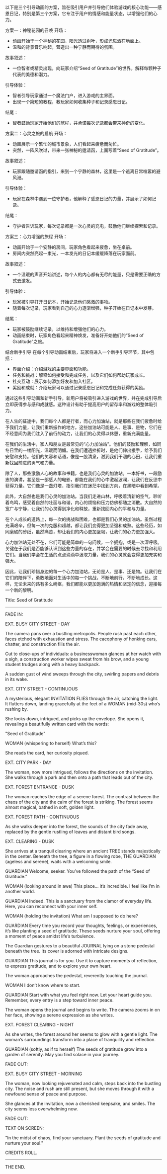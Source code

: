 以下是三个引导动画的方案，旨在吸引用户并引导他们体验游戏的核心功能——感恩日记，特别是第三个方案，它专注于用户的情感和能量状态，以增强他们的心力。

方案一：神秘花园的召唤
开场：
- 动画开始于一个神秘的花园，阳光透过树叶，形成光斑洒在地面上。
- 温和的背景音乐响起，营造出一种宁静而期待的氛围。

故事叙述：
- 一位智者或精灵出现，向玩家介绍“Seed of Gratitude”的世界，解释每颗种子代表的美德和潜力。

引导体验：
- 智者引导玩家通过一个魔法门户，进入游戏的主界面。
- 出现一个简短的教程，教玩家如何收集种子和记录感恩日记。

结尾：
- 智者鼓励玩家开始他们的旅程，并承诺每次记录都会带来神奇的变化。

方案二：心灵之旅的启航
开场：
- 动画展示一个繁忙的城市景象，人们看起来疲惫而匆忙。
- 突然，一阵风吹过，带来一张神秘的邀请函，上面写着“Seed of Gratitude”。

故事叙述：
- 玩家跟随邀请函的指引，来到一个宁静的森林，这里是一个逃离日常喧嚣的避风港。

引导体验：
- 玩家在森林中遇到一位守护者，他解释了感恩日记的力量，并展示了如何记录。

结尾：
- 守护者告诉玩家，每次记录都是一次心灵的充电，鼓励他们继续探索和记录。

方案三：心力增强的旅程
开场：
- 动画开始于一个安静的房间，玩家角色看起来疲惫，坐在桌前。
- 房间内突然亮起一束光，一本发光的日记本缓缓降落在玩家面前。

故事叙述：
- 一个温暖的声音开始讲述，每个人的内心都有无尽的能量，只是需要正确的方式去激发。

引导体验：
- 玩家被引导打开日记本，开始记录他们感激的事物。
- 随着每次记录，玩家看到自己的心力逐渐增强，种子开始在日记本中发芽。

结尾：
- 玩家被鼓励继续记录，以维持和增强他们的心力。
- 动画结束时，玩家角色看起来精神焕发，准备好开始他们的“Seed of Gratitude”之旅。

结合新手引导
在每个引导动画结束后，玩家将进入一个新手引导环节，其中包括：
- 界面介绍：介绍游戏的主要界面和功能。
- 任务和挑战：解释如何接受和完成任务，以及它们如何帮助玩家成长。
- 社交互动：展示如何添加好友和加入社区。
- 奖励和成就：介绍玩家可以通过记录感恩日记和完成任务获得的奖励。

通过这些引导动画和新手引导，新用户将被吸引进入游戏的世界，并在完成引导后立即获得参与感和成就感。这种设计有助于提高用户的留存率和游戏的整体吸引力。



在人生的征途中，我们每个人都是行者，而心力加油站，就是那些在我们疲惫时给予我们力量，让我们重新振作的地方。这些加油站可能是人、是事、是物，它们在不经意间为我们注入了前行的动力，让我们的心灵得以休憩，重新充满能量。

在我们的生活中，家人和朋友是最常见的“心力加油站”。他们的鼓励和理解，如同冬日里的一缕阳光，温暖而明媚。在我们遭遇挫折时，是他们伸出援手，给予我们安慰和支持。他们的笑容和话语，像是一股清泉，滋润我们干涸的心田，让我们重新找回前进的勇气和力量。

除了人，那些激励人心的故事和书籍，也是我们心灵的加油站。一本好书，一段励志的演讲，甚至是一部感人的电影，都能在我们的心中激起波澜，让我们在反思中获得力量。它们像是一盏灯塔，指引我们在迷茫中找到方向，在黑暗中看到希望。

此外，大自然也是我们心灵的加油站。当我们走进山林，呼吸着清新的空气，聆听着鸟鸣，感受着自然的壮丽与和谐，内心的烦恼和压力仿佛都随之消散。大自然的宽广与宁静，让我们的心灵得到净化和释放，重新找回内心的平和与力量。

在个人成长的道路上，每一次的挑战和困难，也都是我们心灵的加油站。虽然过程充满艰辛，但每一次的克服和超越，都让我们变得更加坚强和成熟。这些经历，如同磨砺的砂纸，虽然痛苦，却让我们的内心更加坚韧，让我们的心力更加强大。

心力加油站无处不在，它们可能是简单的一句问候，一个拥抱，或是一次深呼吸。关键在于我们是否能够认识到这些力量的存在，并学会在需要的时候去寻找和利用它们。当我们学会在生活的点点滴滴中汲取力量，我们的心灵就会变得更加充实和强大。

因此，让我们珍惜身边的每一个心力加油站，无论是人、是事、还是物。让我们在它们的陪伴下，勇敢地面对生活中的每一个挑战，不断地前行，不断地成长。这样，无论未来的路有多么崎岖，我们都能以更加饱满的热情和坚定的信念，迎接每一个新的黎明。


Title: Seed of Gratitude


---

FADE IN:

EXT. BUSY CITY STREET - DAY

The camera pans over a bustling metropolis. People rush past each other, faces etched with exhaustion and stress. The cacophony of honking cars, chatter, and construction fills the air.

Cut to close-ups of individuals: a businesswoman glances at her watch with a sigh, a construction worker wipes sweat from his brow, and a young student trudges along with a heavy backpack.

A sudden gust of wind sweeps through the city, swirling papers and debris in its wake.

EXT. CITY STREET - CONTINUOUS

A mysterious, elegant INVITATION FLIES through the air, catching the light. It flutters down, landing gracefully at the feet of a WOMAN (mid-30s) who’s rushing by.

She looks down, intrigued, and picks up the envelope. She opens it, revealing a beautifully written card with the words:

"Seed of Gratitude"

WOMAN
(whispering to herself)
What’s this?

She reads the card, her curiosity piqued.

EXT. CITY PARK - DAY

The woman, now more intrigued, follows the directions on the invitation. She walks through a park and then onto a path that leads out of the city.

EXT. FOREST ENTRANCE - DUSK

The woman reaches the edge of a serene forest. The contrast between the chaos of the city and the calm of the forest is striking. The forest seems almost magical, bathed in soft, golden light.

EXT. FOREST PATH - CONTINUOUS

As she walks deeper into the forest, the sounds of the city fade away, replaced by the gentle rustling of leaves and distant bird songs.

EXT. CLEARING - DUSK

She arrives at a tranquil clearing where an ancient TREE stands majestically in the center. Beneath the tree, a figure in a flowing robe, THE GUARDIAN (ageless and serene), waits with a welcoming smile.

GUARDIAN
Welcome, seeker. You’ve followed the path of the “Seed of Gratitude.”

WOMAN
(looking around in awe)
This place... it’s incredible. I feel like I’m in another world.

GUARDIAN
Indeed. This is a sanctuary from the clamor of everyday life. Here, you can reconnect with your inner self.

WOMAN
(holding the invitation)
What am I supposed to do here?

GUARDIAN
Every time you record your thoughts, feelings, or experiences, it’s like planting a seed of gratitude. These seeds nurture your soul, offering a moment of peace amidst life’s turbulence.

The Guardian gestures to a beautiful JOURNAL lying on a stone pedestal beneath the tree. Its cover is adorned with intricate designs.

GUARDIAN
This journal is for you. Use it to capture moments of reflection, to express gratitude, and to explore your own heart.

The woman approaches the pedestal, reverently touching the journal.

WOMAN
I don’t know where to start.

GUARDIAN
Start with what you feel right now. Let your heart guide you. Remember, every entry is a step toward inner peace.

The woman opens the journal and begins to write. The camera zooms in on her face, showing a serene expression as she writes.

EXT. FOREST CLEARING - NIGHT

As she writes, the forest around her seems to glow with a gentle light. The woman’s surroundings transform into a place of tranquility and reflection.

GUARDIAN
(softly, as if to herself)
The seeds of gratitude grow into a garden of serenity. May you find solace in your journey.

FADE OUT:

EXT. BUSY CITY STREET - MORNING

The woman, now looking rejuvenated and calm, steps back into the bustling city. The noise and rush are still present, but she moves through it with a newfound sense of peace and purpose.

She glances at the invitation, now a cherished keepsake, and smiles. The city seems less overwhelming now.

FADE OUT:

TEXT ON SCREEN:

"In the midst of chaos, find your sanctuary. Plant the seeds of gratitude and nurture your soul."

CREDITS ROLL.


---

THE END.